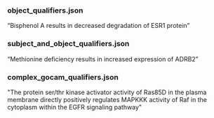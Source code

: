 ### object_qualifiers.json
“Bisphenol A results in decreased degradation of ESR1 protein”

### subject_and_object_qualifiers.json
“Methionine deficiency results in increased expression of ADRB2”

### complex_gocam_qualifiers.json
"The protein ser/thr kinase activator activity of Ras85D in the plasma membrane directly positively regulates MAPKKK 
activity of Raf in the cytoplasm within the EGFR signaling pathway"


